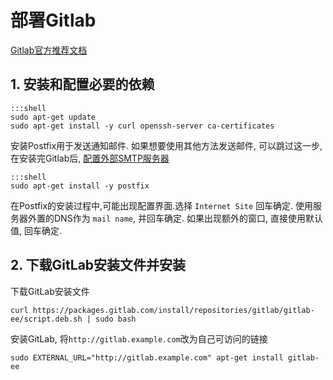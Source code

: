 # 部署Gitlab

[Gitlab官方推荐文档](https://about.gitlab.com/install/#ubuntu)

## 1. 安装和配置必要的依赖

    :::shell
    sudo apt-get update
    sudo apt-get install -y curl openssh-server ca-certificates

安装Postfix用于发送通知邮件. 如果想要使用其他方法发送邮件, 可以跳过这一步, 在安装完Gitlab后, [配置外部SMTP服务器](https://docs.gitlab.com/omnibus/settings/smtp.html)

    :::shell
    sudo apt-get install -y postfix

在Postfix的安装过程中,可能出现配置界面.选择 `Internet Site` 回车确定.
使用服务器外置的DNS作为 `mail name`, 并回车确定.
如果出现额外的窗口, 直接使用默认值, 回车确定.

## 2. 下载GitLab安装文件并安装

下载GitLab安装文件

    curl https://packages.gitlab.com/install/repositories/gitlab/gitlab-ee/script.deb.sh | sudo bash

安装GitLab, 将`http://gitlab.example.com`改为自己可访问的链接

    sudo EXTERNAL_URL="http://gitlab.example.com" apt-get install gitlab-ee